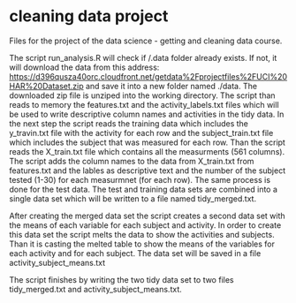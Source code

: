 cleaning data project
=====================

Files for the project of the data science - getting and cleaning data course.

The script run_analysis.R will check if /.data folder already exists. If not, it will download the data from this address:
https://d396qusza40orc.cloudfront.net/getdata%2Fprojectfiles%2FUCI%20HAR%20Dataset.zip
and save it into a new folder named ./data. The downloaded zip file is unziped into the working directory.
The script than reads to memory the features.txt and the activity_labels.txt files which will be used to write descriptive column names and activities in the tidy data. In the next step the script reads the training data which includes the y_travin.txt file with the activity for each row and the subject_train.txt file which includes the subject that was measured for each row. Than the script reads the X_train.txt file which contains all the measurments (561 columns). The script adds the column names to the data from X_train.txt from features.txt and the lables as descriptive text and the number of the subject tested (1-30) for each measurmnet (for each row).
The same process is done for the test data.
The test and training data sets are combined into a single data set which will be written to a file named tidy_merged.txt. 

After creating the merged data set the script creates a second data set with the means of each variable for each subject and activity. In order to create this data set the script melts the data to show the activities and subjects. Than it is casting the melted table to show the means of the variables for each activity and for each subject. The data set will be saved in a file activity_subject_means.txt

The script finishes by writing the two tidy data set to two files tidy_merged.txt and activity_subject_means.txt.

